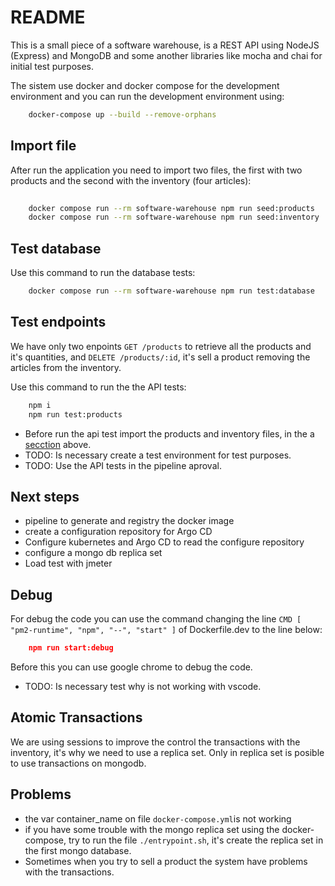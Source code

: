 # README

This is a small piece of a software warehouse, is a REST API using NodeJS (Express) and MongoDB and some another libraries like mocha and chai for initial test purposes.

The sistem use docker and docker compose for the development environment and you can run the development environment using:

```sh
    docker-compose up --build --remove-orphans
```

## Import file

After run the application you need to import two files, the first with two products and the second with the inventory (four articles):

```sh
    
    docker compose run --rm software-warehouse npm run seed:products
    docker compose run --rm software-warehouse npm run seed:inventory

```

## Test database

Use this command to run the database tests:

```sh
    docker compose run --rm software-warehouse npm run test:database
```

## Test endpoints

We have only two enpoints `GET /products` to retrieve all the products and it's quantities, and `DELETE /products/:id`, it's sell a product removing the articles from the inventory.

Use this command to run the the API tests:

```sh
    npm i
    npm run test:products
```

* Before run the api test import the products and inventory files, in the a [secction](#import-file) above.
* TODO: Is necessary create a test environment for test purposes.
* TODO: Use the API tests in the pipeline aproval.

## Next steps

* pipeline to generate and registry the docker image
* create a configuration repository for Argo CD
* Configure kubernetes and Argo CD to read the configure repository
* configure a mongo db replica set
* Load test with jmeter

## Debug

For debug the code you can use the command changing the line `CMD [ "pm2-runtime", "npm", "--", "start" ]` of Dockerfile.dev to the line below:

```json
    npm run start:debug
```

Before this you can use google chrome to debug the code.

* TODO: Is necessary test why is not working with vscode.

## Atomic Transactions

We are using sessions to improve the control the transactions with the inventory, it's why we need to use a replica set. Only in replica set is posible to use transactions on mongodb.

## Problems

* the var container_name on file `docker-compose.yml`is not working
* if you have some trouble with the mongo replica set using the docker-compose, try to run the file `./entrypoint.sh`, it's create the replica set in the first mongo database.
* Sometimes when you try to sell a product the system have problems with the transactions.
